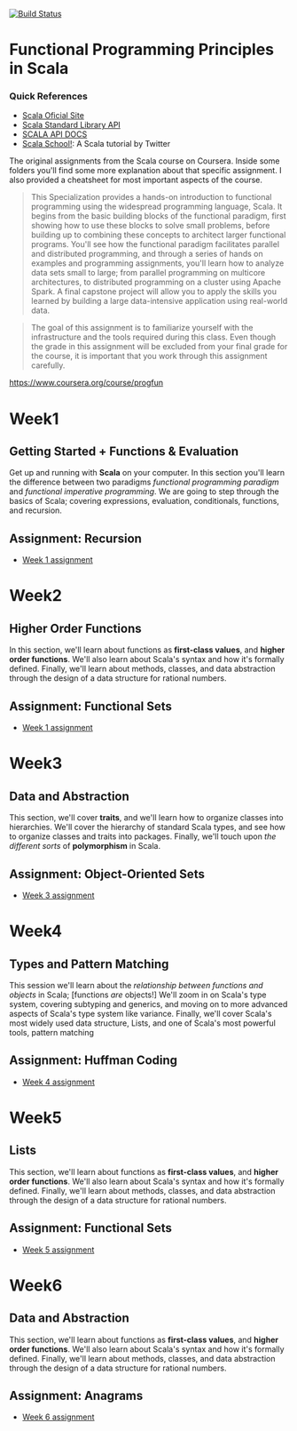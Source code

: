 
[![Build Status](https://travis-ci.org/coursera/courscala.svg)](https://travis-ci.org/coursera/courscala)

Functional Programming Principles in Scala
===========================================

### Quick References



- [Scala Oficial Site](http://www.scala-lang.org/)
- [Scala Standard Library API](http://www.scala-lang.org/api/)
- [SCALA API DOCS](http://docs.scala-lang.org/index.html)
- [Scala School!](http://twitter.github.com/scala_school/): A Scala tutorial by Twitter


The original assignments from the Scala course on Coursera.
Inside some folders you'll find some more explanation about that specific assignment.
I also provided a cheatsheet for most important aspects of the course.

> This Specialization provides a hands-on introduction to functional programming using the widespread programming language, Scala. It begins from the basic building blocks of the functional paradigm, first showing how to use these blocks to solve small problems, before building up to combining these concepts to architect larger functional programs. You'll see how the functional paradigm facilitates parallel and distributed programming, and through a series of hands on examples and programming assignments, you'll learn how to analyze data sets small to large; from parallel programming on multicore architectures, to distributed programming on a cluster using Apache Spark. A final capstone project will allow you to apply the skills you learned by building a large data-intensive application using real-world data.

>The goal of this assignment is to familiarize yourself with the infrastructure and the tools required during this class. Even though the grade in this assignment will be excluded from your final grade for the course, it is important that you work through this assignment carefully.

https://www.coursera.org/course/progfun


# Week1
## Getting Started + Functions & Evaluation

Get up and running with **Scala** on your computer. 
In this section you'll learn the difference between two paradigms _functional programming paradigm_ and _functional imperative programming_. 
We are going to step through the basics of Scala; covering expressions, evaluation, conditionals, 
functions, and recursion.

## Assignment: Recursion 
* [Week 1 assignment](./recfun/README.md)

# Week2
## Higher Order Functions

In this section, we'll learn about functions as **first-class values**, and **higher order functions**. 
We'll also learn about Scala's syntax and how it's formally defined. 
Finally, we'll learn about methods, classes, and data abstraction through the design of a 
data structure for rational numbers.

## Assignment:  Functional Sets
* [Week 1 assignment](./recfun/README.md)


# Week3
## Data and Abstraction

This section, we'll cover **traits**, and we'll learn how to organize classes into hierarchies. 
We'll cover the hierarchy of standard Scala types, and see how to organize classes and traits 
into packages. Finally, we'll touch upon _the different sorts_ of **polymorphism** in Scala. 

## Assignment:  Object-Oriented Sets
* [Week 3 assignment](./recfun/README.md)

# Week4
## Types and Pattern Matching

This session we'll learn about the _relationship between functions and objects_ in Scala; 
[functions *are* objects!] We'll zoom in on Scala's type system, covering subtyping and generics, 
and moving on to more advanced aspects of Scala's type system like variance. 
Finally, we'll cover Scala's most widely used data structure, 
Lists, and one of Scala's most powerful tools, pattern matching

## Assignment:  Huffman Coding
* [Week 4 assignment](./recfun/README.md)

# Week5
## Lists

This section, we'll learn about functions as **first-class values**, and **higher order functions**. 
We'll also learn about Scala's syntax and how it's formally defined. 
Finally, we'll learn about methods, classes, and data abstraction through the design of a 
data structure for rational numbers.

## Assignment:  Functional Sets
* [Week 5 assignment](./recfun/README.md)


# Week6
## Data and Abstraction

This section, we'll learn about functions as **first-class values**, and **higher order functions**. 
We'll also learn about Scala's syntax and how it's formally defined. 
Finally, we'll learn about methods, classes, and data abstraction through the design of a 
data structure for rational numbers.

## Assignment:  Anagrams
* [Week 6 assignment](./recfun/README.md)







